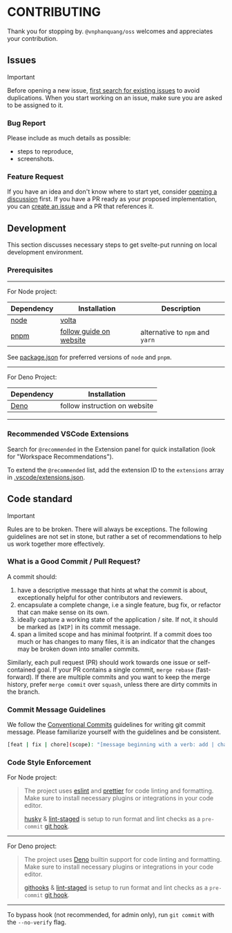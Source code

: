 # CONTRIBUTING

Thank you for stopping by. `@vnphanquang/oss` welcomes and appreciates your contribution.

## Issues

> [!IMPORTANT]
> Before opening a new issue, [first search for existing issues][github.issues.open] to avoid duplications. When you start working on an issue, make sure you are asked to be assigned to it.

### Bug Report

Please include as much details as possible:

- steps to reproduce,
- screenshots.

### Feature Request

If you have an idea and don't know where to start yet, consider [opening a discussion][github.discussions] first. If you have a PR ready as your proposed implementation, you can [create an issue][github.issues] and a PR that references it.

## Development

This section discusses necessary steps to get svelte-put running on local development environment.

### Prerequisites

---

For Node project:

| Dependency | Installation                            | Description                     |
| ---------- | --------------------------------------- | ------------------------------- |
| [node]     | [volta]                                 |                                 |
| [pnpm]     | [follow guide on website][pnpm.install] | alternative to `npm` and `yarn` |

See [package.json] for preferred versions of `node` and `pnpm`.

---

For Deno Project:

| Dependency | Installation                  |
| ---------- | ----------------------------- |
| [Deno]     | follow instruction on website |

---

### Recommended VSCode Extensions

Search for `@recommended` in the Extension panel for quick installation (look for "Workspace Recommendations").

To extend the `@recommended` list, add the extension ID to the `extensions` array in [.vscode/extensions.json].

## Code standard

> [!IMPORTANT]
> Rules are to be broken. There will always be exceptions. The following guidelines are not set in stone, but rather a set of recommendations to help us work together more effectively.

### What is a Good Commit / Pull Request?

A commit should:

1. have a descriptive message that hints at what the commit is about, exceptionally helpful for other contributors and reviewers.
2. encapsulate a complete change, i.e a single feature, bug fix, or refactor that can make sense on its own.
3. ideally capture a working state of the application / site. If not, it should be marked as `[WIP]` in its commit message.
4. span a limited scope and has minimal footprint. If a commit does too much or has changes to many files, it is an indicator that the changes may be broken down into smaller commits.

Similarly, each pull request (PR) should work towards one issue or self-contained goal. If your PR contains a single commit, `merge rebase` (fast-forward). If there are multiple commits and you want to keep the merge history, prefer `merge commit` over `squash`, unless there are dirty commits in the branch.

### Commit Message Guidelines

We follow the [Conventional Commits][conventionalcommits] guidelines for writing git commit message. Please familiarize yourself with the guidelines and be consistent.

```bash
[feat | fix | chore](scope): "[message beginning with a verb: add | change | remove]"
```

### Code Style Enforcement

For Node project:

> The project uses [eslint] and [prettier] for code linting and formatting. Make sure to install necessary plugins or integrations in your code editor.
>
> [husky] & [lint-staged] is setup to run format and lint checks as a `pre-commit` [git hook](https://git-scm.com/book/en/v2/Customizing-Git-Git-Hooks).

---

For Deno project:

> The project uses [Deno] builtin support for code linting and formatting. Make sure to install necessary plugins or integrations in your code editor.
>
> [githooks][github] & [lint-staged] is setup to run format and lint checks as a `pre-commit` [git hook](https://git-scm.com/book/en/v2/Customizing-Git-Git-Hooks).

---

To bypass hook (not recommended, for admin only), run `git commit` with the `--no-verify` flag.

<!-- GITHUB -->

[github]: https://github.com/vnphanquang/oss
[github.issues]: https://github.com/vnphanquang/oss/issues?q=
[github.issues.open]: https://github.com/vnphanquang/oss/issues?q=is%3Aissue+is%3Aopen
[github.discussions]: https://github.com/vnphanquang/oss/discussions

<!-- LOCAL -->

[.vscode/extensions.json]: ../.vscode/extensions.json
[package.json]: ./package.json

<!-- TECHNOLOGIES -->

[husky]: https://typicode.github.io/husky/
[lint-staged]: https://github.com/okonet/lint-staged
[eslint]: https://eslint.org
[prettier]: https://prettier.io
[node]: https://nodejs.org/en/
[volta]: https://volta.sh/
[pnpm]: https://pnpm.io/
[pnpm.install]: https://pnpm.io/installation
[turborepo]: https://turbo.build/

<!-- OTHERS -->

[conventionalcommits]: https://www.conventionalcommits.org/en/v1.0.0/
[deno]: https://deno.land/
